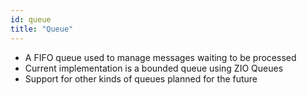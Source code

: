 ```yaml
---
id: queue
title: "Queue"
---
```


- A FIFO queue used to manage messages waiting to be processed
- Current implementation is a bounded queue using ZIO Queues
- Support for other kinds of queues planned for the future
